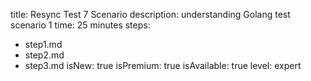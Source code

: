 title: Resync Test 7 Scenario
description: understanding Golang test scenario 1
time: 25 minutes
steps:
  - step1.md
  - step2.md
  - step3.md
isNew: true
isPremium: true
isAvailable: true
level: expert
